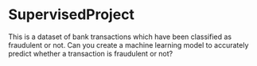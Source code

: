 # SupervisedProject

This is a dataset of bank transactions which have been classified as fraudulent or not.
Can you create a machine learning model to accurately predict whether a transaction is fraudulent or not?
